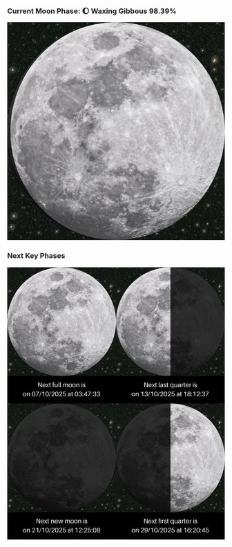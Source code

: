 ### Current Moon Phase: 🌔 Waxing Gibbous 98.39%
![Moon Phase](moonphase.png)
### Next Key Phases
![Gallery](gallery.png)